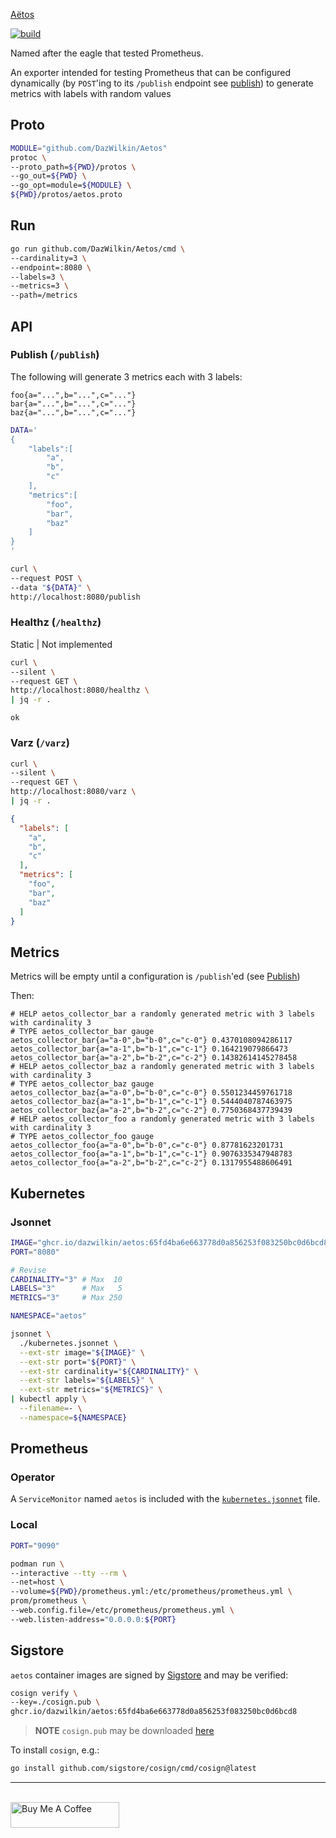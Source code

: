 [Aëtos](https://en.wikipedia.org/wiki/A%C3%ABtos)

[![build](https://github.com/DazWilkin/Aetos/actions/workflows/build.yml/badge.svg)](https://github.com/DazWilkin/Aetos/actions/workflows/build.yml)

Named after the eagle that tested Prometheus.

An exporter intended for testing Prometheus that can be configured dynamically (by `POST`'ing to its `/publish` endpoint see [publish](#publish)) to generate metrics with labels with random values

## Proto

```bash
MODULE="github.com/DazWilkin/Aetos"
protoc \
--proto_path=${PWD}/protos \
--go_out=${PWD} \
--go_opt=module=${MODULE} \
${PWD}/protos/aetos.proto
```

## Run

```bash
go run github.com/DazWilkin/Aetos/cmd \
--cardinality=3 \
--endpoint=:8080 \
--labels=3 \
--metrics=3 \
--path=/metrics
```

## API

### Publish (`/publish`)

The following will generate 3 metrics each with 3 labels:

```
foo{a="...",b="...",c="..."}
bar{a="...",b="...",c="..."}
baz{a="...",b="...",c="..."}
```

```bash
DATA='
{
    "labels":[
        "a",
        "b",
        "c"
    ],
    "metrics":[
        "foo",
        "bar",
        "baz"
    ]
}
'

curl \
--request POST \
--data "${DATA}" \
http://localhost:8080/publish
```

### Healthz (`/healthz`)

Static | Not implemented

```bash
curl \
--silent \
--request GET \
http://localhost:8080/healthz \
| jq -r .
```
```console
ok
```


### Varz (`/varz`)

```bash
curl \
--silent \
--request GET \
http://localhost:8080/varz \
| jq -r .
```
```JSON
{
  "labels": [
    "a",
    "b",
    "c"
  ],
  "metrics": [
    "foo",
    "bar",
    "baz"
  ]
}
```

## Metrics

Metrics will be empty until a configuration is `/publish`'ed (see [Publish](#publish))

Then:

```console
# HELP aetos_collector_bar a randomly generated metric with 3 labels with cardinality 3
# TYPE aetos_collector_bar gauge
aetos_collector_bar{a="a-0",b="b-0",c="c-0"} 0.4370108094286117
aetos_collector_bar{a="a-1",b="b-1",c="c-1"} 0.164219079866473
aetos_collector_bar{a="a-2",b="b-2",c="c-2"} 0.14382614145278458
# HELP aetos_collector_baz a randomly generated metric with 3 labels with cardinality 3
# TYPE aetos_collector_baz gauge
aetos_collector_baz{a="a-0",b="b-0",c="c-0"} 0.5501234459761718
aetos_collector_baz{a="a-1",b="b-1",c="c-1"} 0.5444040787463975
aetos_collector_baz{a="a-2",b="b-2",c="c-2"} 0.7750368437739439
# HELP aetos_collector_foo a randomly generated metric with 3 labels with cardinality 3
# TYPE aetos_collector_foo gauge
aetos_collector_foo{a="a-0",b="b-0",c="c-0"} 0.87781623201731
aetos_collector_foo{a="a-1",b="b-1",c="c-1"} 0.9076335347948783
aetos_collector_foo{a="a-2",b="b-2",c="c-2"} 0.1317955488606491
```

## Kubernetes

### Jsonnet

```bash
IMAGE="ghcr.io/dazwilkin/aetos:65fd4ba6e663778d0a856253f083250bc0d6bcd8"
PORT="8080"

# Revise
CARDINALITY="3" # Max  10
LABELS="3"      # Max   5
METRICS="3"     # Max 250

NAMESPACE="aetos"

jsonnet \
  ./kubernetes.jsonnet \
  --ext-str image="${IMAGE}" \
  --ext-str port="${PORT}" \
  --ext-str cardinality="${CARDINALITY}" \
  --ext-str labels="${LABELS}" \
  --ext-str metrics="${METRICS}" \
| kubectl apply \
  --filename=- \
  --namespace=${NAMESPACE}
```

## Prometheus

### Operator

A `ServiceMonitor` named `aetos` is included with the [`kubernetes.jsonnet`](./kubernetes.jsonnet) file.

### Local

```bash
PORT="9090"

podman run \
--interactive --tty --rm \
--net=host \
--volume=${PWD}/prometheus.yml:/etc/prometheus/prometheus.yml \
prom/prometheus \
--web.config.file=/etc/prometheus/prometheus.yml \
--web.listen-address="0.0.0.0:${PORT}
```

## Sigstore

`aetos` container images are signed by [Sigstore](https://www.sigstore.dev/) and may be verified:

```bash
cosign verify \
--key=./cosign.pub \
ghcr.io/dazwilkin/aetos:65fd4ba6e663778d0a856253f083250bc0d6bcd8
```

> **NOTE** `cosign.pub` may be downloaded [here](./cosign.pub)

To install `cosign`, e.g.:

```bash
go install github.com/sigstore/cosign/cmd/cosign@latest
```


<hr/>
<br/>
<a href="https://www.buymeacoffee.com/dazwilkin" target="_blank"><img src="https://cdn.buymeacoffee.com/buttons/default-orange.png" alt="Buy Me A Coffee" height="41" width="174"></a>